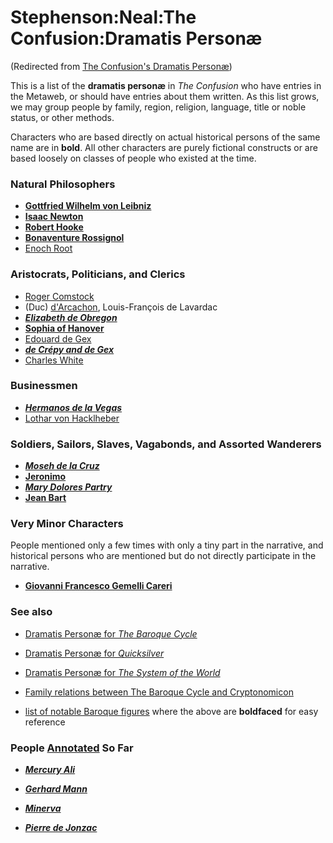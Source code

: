 
# Stephenson:Neal:The Confusion:Dramatis Personæ

(Redirected from [The Confusion's Dramatis Personæ](/the-confusion-s-dramatis-personæ))

This is a list of the **dramatis personæ** in *The Confusion* who have entries in the Metaweb, or should have entries about them written. As this list grows, we may group people by family, region, religion, language, title or noble status, or other methods. 

Characters who are based directly on actual historical persons of the same name are in **bold**. All other characters are purely fictional constructs or are based loosely on classes of people who existed at the time.

### Natural Philosophers


* **[Gottfried Wilhelm von Leibniz](/gottfried-wilhelm-von-leibniz)**
* **[Isaac Newton](/isaac-newton)**
* **[Robert Hooke](/robert-hooke)**
* **[Bonaventure Rossignol](/bonaventure-rossignol)**
* [Enoch Root](/stephenson-neal-quicksilver-enoch-root)


### Aristocrats, Politicians, and Clerics


* [Roger Comstock](/stephenson-neal-quicksilver-roger-comstock)
* (Duc) [d'Arcachon](/stephenson-neal-quicksilver-d-arcachon), Louis-François de Lavardac
* ***[Elizabeth de Obregon](/stephenson-neal-the-confusion-693-the-only-one-who-survived-was-one-elizabeth-de-obregon-paulj)***
* **[Sophia of Hanover](/sophia-of-hanover)**
* [Edouard de Gex](/stephenson-neal-quicksilver-èdouard-de-gex)
* ***[de Crépy and de Gex](/stephenson-neal-the-confusion-67-de-crépy-and-de-gex-neal-stephenson)***
* [Charles White](/stephenson-neal-the-confusion-charles-white)


### Businessmen


* ***[Hermanos de la Vegas](/stephenson-neal-the-confusion-96-de-la-vegas-neal-stephenson)***
* [Lothar von Hacklheber](/lothar-von-hacklheber)


### Soldiers, Sailors, Slaves, Vagabonds, and Assorted Wanderers


* ***[Moseh de la Cruz](/stephenson-neal-the-confusion-8-moseh-de-la-cruz-alan-sinder)***
* **[Jeronimo](/jeronimo)**
* ***[Mary Dolores Partry](/stephenson-neal-the-confusion-44-partry-neal-stephenson)***
* **[Jean Bart](/jean-bart)**


### Very Minor Characters



People mentioned only a few times with only a tiny part in the narrative, and historical persons who are mentioned but do not directly participate in the narrative.

* **[Giovanni Francesco Gemelli Careri](/stephenson-neal-the-confusion-1-giovanni-francesco-gemelli-careri-neal-stephenson)**


### See also


* [Dramatis Personæ for *The Baroque Cycle*](/list-of-characters-in-the-baroque-cycle)
* [Dramatis Personæ for *Quicksilver*](/stephenson-neal-quicksilver-list-of-people)
* [Dramatis Personæ for *The System of the World*](/stephenson-neal-the-system-of-the-world-dramatis-personæ)
* [Family relations between The Baroque Cycle and Cryptonomicon](/stephenson-neal-cryptonomicon-family-relationships)


* [list of notable Baroque figures](/list-of-notable-baroque-figures) where the above are **boldfaced** for easy reference



### People [Annotated](/stephenson-neal-the-confusion-all-annotations-by-page-number) So Far






* ***[Mercury Ali](/stephenson-neal-the-confusion-88-ali-zaybak-neal-stephenson)***


* ***[Gerhard Mann](/stephenson-neal-the-confusion-102-gerhard-mann-neal-stephenson)***
* ***[Minerva](/stephenson-neal-the-confusion-617-i-have-seen-this-very-lady-in-plays-paulj)***
* ***[Pierre de Jonzac](/stephenson-neal-the-confusion-153-de-jonzac-neal-stephenson)***

